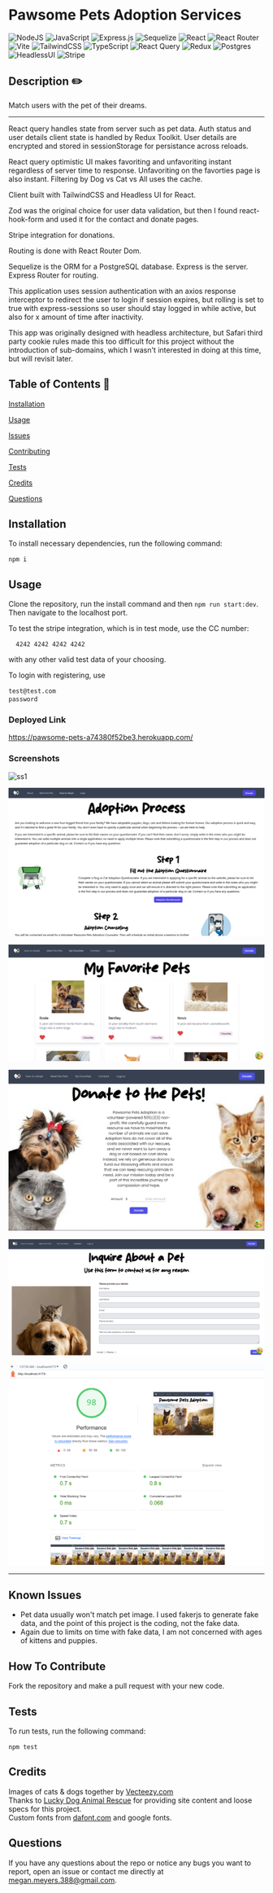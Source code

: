 # Pawsome Pets Adoption Services


   ![NodeJS](https://img.shields.io/badge/node.js-6DA55F?style=for-the-badge&logo=node.js&logoColor=white) ![JavaScript](https://img.shields.io/badge/javascript-%23323330.svg?style=for-the-badge&logo=javascript&logoColor=%23F7DF1E) ![Express.js](https://img.shields.io/badge/express.js-%23404d59.svg?style=for-the-badge&logo=express&logoColor=%2361DAFB) ![Sequelize](https://img.shields.io/badge/Sequelize-52B0E7?style=for-the-badge&logo=Sequelize&logoColor=white) ![React](https://img.shields.io/badge/react-%2320232a.svg?style=for-the-badge&logo=react&logoColor=%2361DAFB) ![React Router](https://img.shields.io/badge/React_Router-CA4245?style=for-the-badge&logo=react-router&logoColor=white) ![Vite](https://img.shields.io/badge/vite-%23646CFF.svg?style=for-the-badge&logo=vite&logoColor=white) ![TailwindCSS](https://img.shields.io/badge/tailwindcss-%2338B2AC.svg?style=for-the-badge&logo=tailwind-css&logoColor=white) ![TypeScript](https://img.shields.io/badge/typescript-%23007ACC.svg?style=for-the-badge&logo=typescript&logoColor=white) ![React Query](https://img.shields.io/badge/-React%20Query-FF4154?style=for-the-badge&logo=react%20query&logoColor=white) ![Redux](https://img.shields.io/badge/redux-%23593d88.svg?style=for-the-badge&logo=redux&logoColor=white) ![Postgres](https://img.shields.io/badge/postgres-%23316192.svg?style=for-the-badge&logo=postgresql&logoColor=white) ![HeadlessUI](https://img.shields.io/badge/Headless%20UI-66E3FF.svg?style=for-the-badge&logo=Headless-UI&logoColor=black) ![Stripe](https://img.shields.io/badge/Stripe-5469d4?style=for-the-badge&logo=stripe&logoColor=ffffff)
   
  ## Description  ✏️
  
  Match users with the pet of their dreams. 

  <hr/>

  React query handles state from server such as pet data. Auth status and user details client state is handled by Redux Toolkit. User details are encrypted and stored in sessionStorage for persistance across reloads. 

  React query optimistic UI makes favoriting and unfavoriting instant regardless of server time to response. Unfavoriting on the favorties page is also instant. Filtering by Dog vs Cat vs All uses the cache. 

  Client built with TailwindCSS and Headless UI for React.

  Zod was the original choice for user data validation, but then I found react-hook-form and used it for the contact and donate pages.

  Stripe integration for donations. 

  Routing is done with React Router Dom.

  Sequelize is the ORM for a PostgreSQL database. Express is the server. Express Router for routing.

  This application uses session authentication with an axios response interceptor to redirect the user to login if session expires, but rolling is set to true with express-sessions so user should stay logged in while active, but also for x amount of time after inactivity. 

  This app was originally designed with headless architecture, but Safari third party cookie rules made this too difficult for this project without the introduction of sub-domains, which I wasn't interested in doing at this time, but will revisit later. 
  
  ## Table of Contents 📖
  
  [Installation](#installation)

  [Usage](#usage)

  

  [Issues](#known-issues)

  [Contributing](#how-to-contribute)

  [Tests](#tests) 

  [Credits](#credits)

  [Questions](#questions)
  
  ## Installation 
  
  To install necessary dependencies, run the following command:
  
  ```
  npm i
  ```
  
  ## Usage 
  
  Clone the repository, run the install command and then ```npm run start:dev```. Then navigate to the localhost port.

  To test the stripe integration, which is in test mode, use the CC number: 

      4242 4242 4242 4242 

  with any other valid test data of your choosing.

  To login with registering, use

    test@test.com
    password

  ### Deployed Link
  https://pawsome-pets-a74380f52be3.herokuapp.com/

### Screenshots
![ss1](./client/src/assets/images/homepage.png)

![ss2](./client/src/assets/images/adoptpage.png)

![ss3](./client/src/assets/images/fav.png)

![ss4](./client/src/assets/images/donate.png)

![ss5](./client/src/assets/images/inquire.png)

![ss5](./client/src/assets/images/performance.png)

______________________________________________________________________________________



## Known Issues 

- Pet data usually won't match pet image. I used fakerjs to generate fake data, and the point of this project is the coding, not the fake data.
- Again due to limits on time with fake data, I am not concerned with ages of kittens and puppies.

## How To Contribute 
  
Fork the repository and make a pull request with your new code.
  
## Tests 
  
To run tests, run the following command:
  
  ```
  npm test
  ```


## Credits 

Images of cats & dogs together by [Vecteezy.com](https://www.vecteezy.com/)<br/>
Thanks to [Lucky Dog Animal Rescue](https://www.luckydoganimalrescue.org/) for providing site content and loose specs for this project. <br/>
Custom fonts from [dafont.com](https://www.dafont.com/) and google fonts.

 ## Questions 
  
 If you have any questions about the repo or notice any bugs you want to report, open an issue or contact me directly at megan.meyers.388@gmail.com. 
  
  
